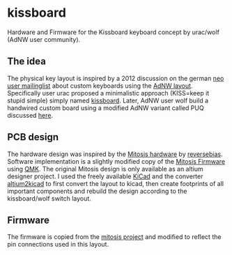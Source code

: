 # kissboard
Hardware and Firmware for the Kissboard keyboard concept by urac/wolf (AdNW user community).

## The idea
The physical key layout is inspired by a 2012 discussion on the german [neo user mailinglist](http://narkive.com/9UhJnT14) about custom keyboards using the [AdNW layout](http://www.adnw.de/). Specifically user urac proposed a minimalistic approach (KISS=keep it stupid simple) simply named [kissboard](https://docs.google.com/document/d/1TQ_BZYoZRW-ZFIaiolPAr9yNul6SBKypeA4ataw5Tz4/edit). Later, AdNW user wolf build a handwired custom board using a modified AdNW variant called PUQ discussed [here](https://groups.google.com/forum/#!topic/adnw/NdMOlERoFa4).

## PCB design
The hardware design was inspired by the [Mitosis hardware](https://github.com/reversebias/mitosis-hardware) by [reversebias](https://github.com/reversebias). Software implementation is a slightly modified copy of the [Mitosis Firmware](https://github.com/reversebias/mitosis) using [QMK](https://github.com/qmk/qmk_firmware/tree/master/keyboards/mitosis). The original Mitosis design is only available as an altium designer project. I used the freely available [KiCad](http://kicad-pcb.org/) and the converter [altium2kicad](https://github.com/thesourcerer8/altium2kicad) to first convert the layout to kicad, then create footprints of all important components and rebuild the design according to the kissboard/wolf switch layout.

## Firmware
The firmware is copied from the [mitosis project](https://github.com/reversebias/mitosis) and modified to reflect the pin connections used in this layout.

